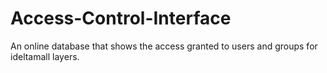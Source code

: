 # Access-Control-Interface
An online database that shows the access granted to users and groups for ideltamall layers.
